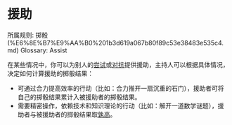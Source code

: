 # 援助

所属规则: 掷骰 (%E6%8E%B7%E9%AA%B0%201b3d619a067b80f89c53e38483e535c4.md)
Glossary: Assist

在某些情况中，你可以为别人的[尝试](%E5%B0%9D%E8%AF%95%201b3d619a067b8009aad4e7ce70111ce4.md)或[对抗](%E5%AF%B9%E6%8A%97%201b3d619a067b80aa97d4c2a5907023af.md)提供援助，主持人可以根据具体情况，决定如何计算援助的掷骰结果：

- 可通过合力提高效率的行动（比如：合力推开一扇沉重的石门），援助者可将自己的掷骰结果累计入被援助者的掷骰结果。
- 需要精密操作，依赖技术和知识理论的行动（比如：解开一道数学谜题），援助者与被援助者的掷骰结果取[孰高](%E5%AD%B0%E9%AB%98%201b3d619a067b80f7ae60db18ba755642.md)。